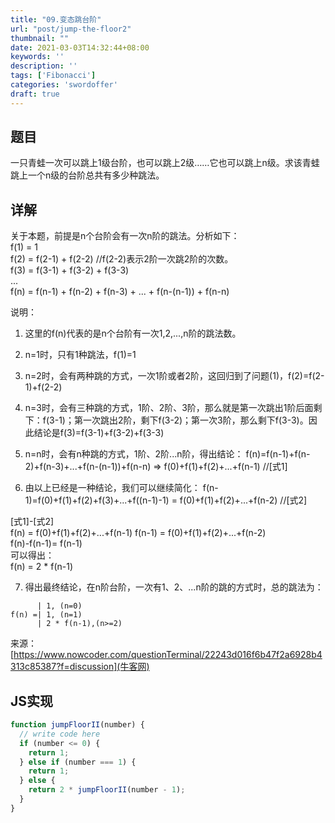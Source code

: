 ```yaml
---
title: "09.变态跳台阶"
url: "post/jump-the-floor2"
thumbnail: ""
date: 2021-03-03T14:32:44+08:00
keywords: ''
description: ''
tags: ['Fibonacci']
categories: 'swordoffer'
draft: true
---
```


## 题目

一只青蛙一次可以跳上1级台阶，也可以跳上2级……它也可以跳上n级。求该青蛙跳上一个n级的台阶总共有多少种跳法。

## 详解

关于本题，前提是n个台阶会有一次n阶的跳法。分析如下：  
f(1) = 1  
f(2) = f(2-1) + f(2-2)  //f(2-2)表示2阶一次跳2阶的次数。  
f(3) = f(3-1) + f(3-2) + f(3-3)  
...  
f(n) = f(n-1) + f(n-2) + f(n-3) + ... + f(n-(n-1)) + f(n-n)

说明：  

1. 这里的f(n)代表的是n个台阶有一次1,2,...,n阶的跳法数。

2. n=1时，只有1种跳法，f(1)=1

3. n=2时，会有两种跳的方式，一次1阶或者2阶，这回归到了问题(1)，f(2)=f(2-1)+f(2-2)

4. n=3时，会有三种跳的方式，1阶、2阶、3阶，那么就是第一次跳出1阶后面剩下：f(3-1)；第一次跳出2阶，剩下f(3-2)；第一次3阶，那么剩下f(3-3)。因此结论是f(3)=f(3-1)+f(3-2)+f(3-3)

5. n=n时，会有n种跳的方式，1阶、2阶...n阶，得出结论：
f(n)=f(n-1)+f(n-2)+f(n-3)+...+f(n-(n-1))+f(n-n) => f(0)+f(1)+f(2)+...+f(n-1) //[式1]


6. 由以上已经是一种结论，我们可以继续简化：
f(n-1)=f(0)+f(1)+f(2)+f(3)+...+f((n-1)-1) = f(0)+f(1)+f(2)+...+f(n-2)  //[式2]

[式1]-[式2]  
f(n) = f(0)+f(1)+f(2)+...+f(n-1) 
f(n-1) = f(0)+f(1)+f(2)+...+f(n-2)  
f(n)-f(n-1)= f(n-1)  
可以得出：  
f(n) = 2 * f(n-1)  

7. 得出最终结论，在n阶台阶，一次有1、2、...n阶的跳的方式时，总的跳法为：
```
      | 1, (n=0)
f(n) =| 1, (n=1)
      | 2 * f(n-1),(n>=2)
```

来源：[https://www.nowcoder.com/questionTerminal/22243d016f6b47f2a6928b4313c85387?f=discussion](牛客网)

## JS实现

```javascript
function jumpFloorII(number) {
  // write code here
  if (number <= 0) {
    return 1;
  } else if (number === 1) {
    return 1;
  } else {
    return 2 * jumpFloorII(number - 1);
  }
}
```

